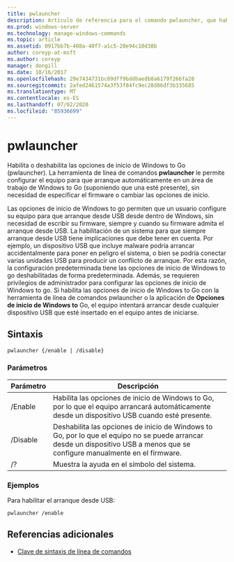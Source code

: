 ```yaml
---
title: pwlauncher
description: Artículo de referencia para el comando pwlauncher, que habilita o deshabilita las opciones de inicio de Windows to Go (pwlauncher).
ms.prod: windows-server
ms.technology: manage-windows-commands
ms.topic: article
ms.assetid: 0917bb7b-408a-40f7-a1c5-20e94c10d38b
author: coreyp-at-msft
ms.author: coreyp
manager: dongill
ms.date: 10/16/2017
ms.openlocfilehash: 29e7434731bc89dff9bddbaedb8a6179f266fa28
ms.sourcegitcommit: 2afed2461574a3f53f84fc9ec28d86df3b335685
ms.translationtype: MT
ms.contentlocale: es-ES
ms.lasthandoff: 07/02/2020
ms.locfileid: "85936699"
---
```

# <a name="pwlauncher"></a>pwlauncher

Habilita o deshabilita las opciones de inicio de Windows to Go (pwlauncher). La herramienta de línea de comandos **pwlauncher** le permite configurar el equipo para que arranque automáticamente en un área de trabajo de Windows to Go (suponiendo que una esté presente), sin necesidad de especificar el firmware o cambiar las opciones de inicio.

Las opciones de inicio de Windows to go permiten que un usuario configure su equipo para que arranque desde USB desde dentro de Windows, sin necesidad de escribir su firmware, siempre y cuando su firmware admita el arranque desde USB. La habilitación de un sistema para que siempre arranque desde USB tiene implicaciones que debe tener en cuenta. Por ejemplo, un dispositivo USB que incluye malware podría arrancar accidentalmente para poner en peligro el sistema, o bien se podría conectar varias unidades USB para producir un conflicto de arranque. Por esta razón, la configuración predeterminada tiene las opciones de inicio de Windows to go deshabilitadas de forma predeterminada. Además, se requieren privilegios de administrador para configurar las opciones de inicio de Windows to go. Si habilita las opciones de inicio de Windows to Go con la herramienta de línea de comandos pwlauncher o la aplicación de **Opciones de inicio de Windows to** Go, el equipo intentará arrancar desde cualquier dispositivo USB que esté insertado en el equipo antes de iniciarse.

## <a name="syntax"></a>Sintaxis

```
pwlauncher {/enable | /disable}
```

### <a name="parameters"></a>Parámetros

| Parámetro | Descripción |
|--|--|
| /Enable | Habilita las opciones de inicio de Windows to Go, por lo que el equipo arrancará automáticamente desde un dispositivo USB cuando esté presente. |
| /Disable | Deshabilita las opciones de inicio de Windows to Go, por lo que el equipo no se puede arrancar desde un dispositivo USB a menos que se configure manualmente en el firmware. |
| /? | Muestra la ayuda en el símbolo del sistema. |

### <a name="examples"></a>Ejemplos

Para habilitar el arranque desde USB:

```
pwlauncher /enable
```

## <a name="additional-references"></a>Referencias adicionales

- [Clave de sintaxis de línea de comandos](command-line-syntax-key.md)
